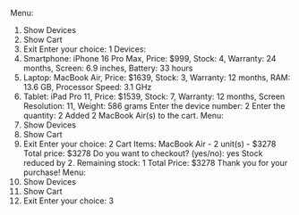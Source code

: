 




Menu:
1. Show Devices
2. Show Cart
3. Exit
Enter your choice: 
1
Devices:
1. Smartphone: iPhone 16 Pro Max, Price: $999, Stock: 4, Warranty: 24 months, Screen: 6.9 inches, Battery: 33 hours
2. Laptop: MacBook Air, Price: $1639, Stock: 3, Warranty: 12 months, RAM: 13.6 GB, Processor Speed: 3.1 GHz
3. Tablet: iPad Pro 11, Price: $1539, Stock: 7, Warranty: 12 months, Screen Resolution: 11, Weight: 586 grams
Enter the device number: 
2
Enter the quantity: 
2
Added 2 MacBook Air(s) to the cart.
Menu:
1. Show Devices
2. Show Cart
3. Exit
Enter your choice: 
2
Cart Items:
MacBook Air - 2 unit(s) - $3278
Total price: $3278
Do you want to checkout? (yes/no): 
yes
Stock reduced by 2. Remaining stock: 1
Total Price: $3278
Thank you for your purchase!
Menu:
1. Show Devices
2. Show Cart
3. Exit
Enter your choice: 
3

